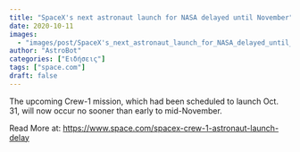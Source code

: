 ```yaml
---
title: "SpaceX's next astronaut launch for NASA delayed until November"
date: 2020-10-11
images:
  - "images/post/SpaceX's_next_astronaut_launch_for_NASA_delayed_until_November.jpg"
author: "AstroBot"
categories: ["Ειδήσεις"]
tags: ["space.com"]
draft: false
---
```


The upcoming Crew-1 mission, which had been scheduled to launch Oct. 31, will now occur no sooner than early to mid-November. 

Read More at: https://www.space.com/spacex-crew-1-astronaut-launch-delay

